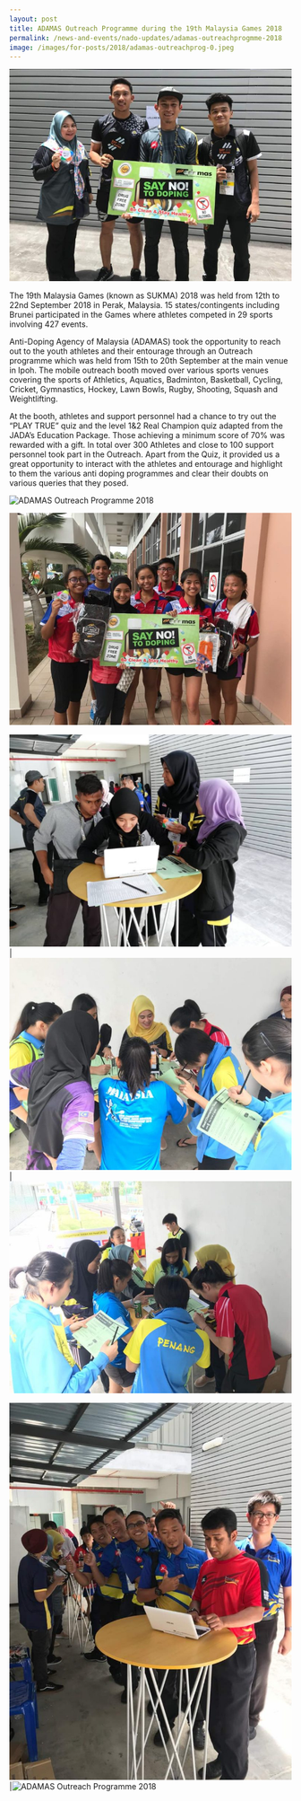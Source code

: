 ```yaml
---
layout: post
title: ADAMAS Outreach Programme during the 19th Malaysia Games 2018
permalink: /news-and-events/nado-updates/adamas-outreachprogmme-2018
image: /images/for-posts/2018/adamas-outreachprog-0.jpeg
---
```

![ADAMAS Outreach Programme 2018](/images/for-posts/2018/adamas-outreachprog-0.jpeg)

The 19th Malaysia Games (known as SUKMA) 2018 was held from 12th to 22nd September 2018 in Perak, Malaysia. 15 states/contingents including Brunei participated in the Games where athletes competed in 29 sports involving 427 events.

Anti-Doping Agency of Malaysia (ADAMAS) took the opportunity to reach out to the youth athletes and their entourage through an  Outreach programme which was held from 15th to 20th September at the main venue in Ipoh. The mobile outreach booth moved over various sports venues covering the sports of Athletics, Aquatics, Badminton, Basketball, Cycling, Cricket, Gymnastics, Hockey, Lawn Bowls, Rugby, Shooting, Squash and Weightlifting.

At the booth, athletes and support personnel had a chance to try out the “PLAY TRUE” quiz and the level 1&2 Real Champion quiz adapted from the JADA’s Education Package. Those achieving a minimum score of 70% was rewarded with a gift. In total over 300 Athletes and close to 100 support personnel took part in the Outreach.  Apart from the Quiz, it provided us a great opportunity to interact with the athletes and entourage and highlight to them the various anti doping programmes and clear their doubts on various queries that they posed.

![ADAMAS Outreach Programme 2018](/images/for-posts/2018/adamas-outreachprog-1.jpeg)

![ADAMAS Outreach Programme 2018](/images/for-posts/2018/adamas-outreachprog-2.jpeg)

![ADAMAS Outreach Programme 2018](/images/for-posts/2018/adamas-outreachprog-3.jpeg)|![ADAMAS Outreach Programme 2018](/images/for-posts/2018/adamas-outreachprog-4.jpeg)|![ADAMAS Outreach Programme 2018](/images/for-posts/2018/adamas-outreachprog-5.jpeg)

![ADAMAS Outreach Programme 2018](/images/for-posts/2018/adamas-outreachprog-6.jpeg)|![ADAMAS Outreach Programme 2018](/images/for-posts/2018/adamas-outreachprog-7.jpeg)
